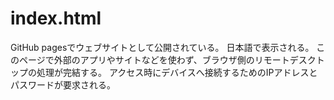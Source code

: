 # index.html

GitHub pagesでウェブサイトとして公開されている。
日本語で表示される。
このページで外部のアプリやサイトなどを使わず、ブラウザ側のリモートデスクトップの処理が完結する。
アクセス時にデバイスへ接続するためのIPアドレスとパスワードが要求される。